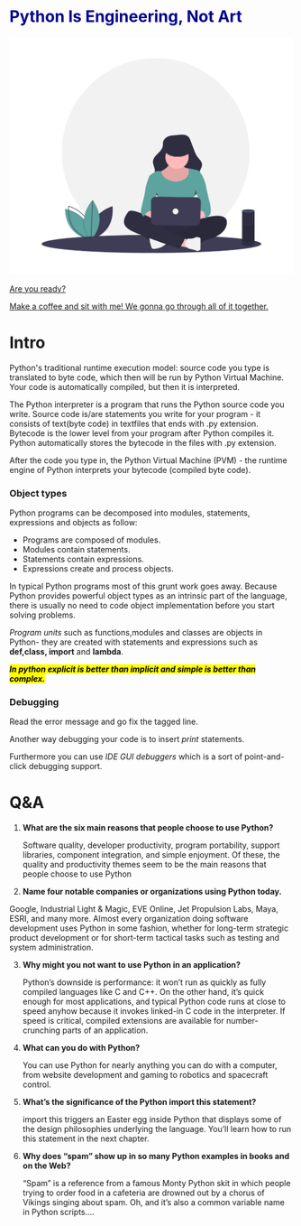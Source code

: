<h1 style="color: darkblue;" >Python Is Engineering, Not Art </h1>

<img src="undraw_voice_interface_eckp-1024x855.png">

<ins>Are you ready? </ins>

<ins>Make a coffee and sit with me! We gonna go through all of it together. </ins>



# Intro

Python's traditional runtime execution model: source code you type is translated to byte code, which then will be run by Python Virtual Machine. Your code is automatically compiled, but then it is interpreted.

The Python interpreter is a program that runs the Python source code you write. Source code is/are statements you write for your program - it consists of text(byte code) in textfiles that ends with .py extension. Bytecode is the lower level from your program after Python compiles it. Python automatically stores the bytecode in the files with .py extension.

After the code you type in, the Python Virtual Machine (PVM) - the runtime engine of Python interprets your bytecode (compiled byte code).



<h3> Object types </h3>

Python programs can be decomposed into modules, statements, expressions and objects as follow:

- Programs are composed of modules.
- Modules contain statements.
- Statements contain expressions.
- Expressions create and process objects.

In typical Python programs most of this grunt work goes away. Because Python provides powerful object types as an intrinsic part of the language, there is usually no need to code object implementation before you start solving problems. 

<i>Program units</i> such as functions,modules and classes are objects in Python- they are created with statements and expressions such as <b>def,class, import</b> and <b>lambda</b>. 



<i><mark><b>In python explicit is better than implicit and simple is better than complex.</b></mark> </i>



<h3> Debugging </h3>

Read the error message and go fix the tagged line. 

Another way debugging your code is to insert <i>print</i> statements. 

Furthermore you can use <i>IDE GUI debuggers </i>which is a sort of point-and-click debugging support.



# Q&A

1. <b>What are the six main reasons that people choose to use Python?</b>

   Software quality, developer productivity, program portability, support libraries, component integration, and simple enjoyment. Of these, the quality and productivity themes seem to be the main reasons that people choose to use Python

2.  <b>Name four notable companies or organizations using Python today.</b>

   Google, Industrial Light & Magic, EVE Online, Jet Propulsion Labs, Maya, ESRI, and many more. Almost every organization doing software development uses Python in some fashion, whether for long-term strategic product development or for short-term tactical tasks such as testing and system administration.

   

3. <b>Why might you not want to use Python in an application?</b>

   Python’s downside is performance: it won’t run as quickly as fully compiled languages like C and C++. On the other hand, it’s quick enough for most applications, and typical Python code runs at close to  speed anyhow because it invokes linked-in C code in the interpreter. If speed is critical, compiled extensions are available for number-crunching parts of an application.

4. <b>What can you do with Python? </b>

   You can use Python for nearly anything you can do with a computer, from website development and gaming to robotics and spacecraft control.

5. <b>What’s the significance of the Python import this statement? </b>

   import this triggers an Easter egg inside Python that displays some of the design philosophies underlying the language. You’ll learn how to run this statement in the next chapter.

6. <b>Why does “spam” show up in so many Python examples in books and on the Web? </b>

   “Spam” is a reference from a famous Monty Python skit in which people trying to order food in a cafeteria are drowned out by a chorus of Vikings singing about spam. Oh, and it’s also a common variable name in Python scripts....

   